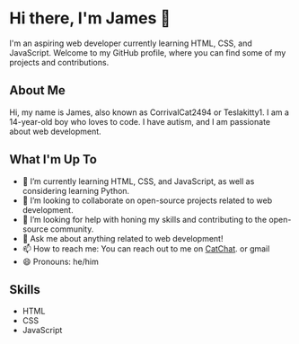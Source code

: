 # Hi there, I'm James 👋

I'm an aspiring web developer currently learning HTML, CSS, and JavaScript. Welcome to my GitHub profile, where you can find some of my projects and contributions.

## About Me

Hi, my name is James, also known as CorrivalCat2494 or Teslakitty1. I am a 14-year-old boy who loves to code. I have autism, and I am passionate about web development.

## What I'm Up To

- 🌱 I’m currently learning HTML, CSS, and JavaScript, as well as considering learning Python.
- 👯 I’m looking to collaborate on open-source projects related to web development.
- 🤔 I’m looking for help with honing my skills and contributing to the open-source community.
- 💬 Ask me about anything related to web development!
- 📫 How to reach me: You can reach out to me on [CatChat](https://catchat-meow.netlify.app/). or gmail
- 😄 Pronouns: he/him

## Skills

- HTML
- CSS
- JavaScript
